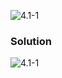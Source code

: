 ![4.1-1](https://github.com/cpp-rakesh/Algorithms/blob/master/Chapter_2_Getting_Started/2.2_Analyzing_Algorithms/Exercises/2.2-1/repo/problem.png)

### Solution
![4.1-1](https://github.com/cpp-rakesh/Algorithms/blob/master/Chapter_2_Getting_Started/2.2_Analyzing_Algorithms/Exercises/2.2-1/repo/2.2-1.png)

